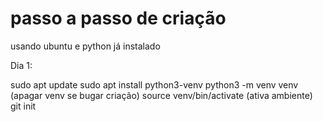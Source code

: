 # passo a passo de criação

usando ubuntu e python já instalado

Dia 1:

sudo apt update
sudo apt install python3-venv
python3 -m venv venv (apagar venv se bugar criação)
source venv/bin/activate (ativa ambiente)
git init
